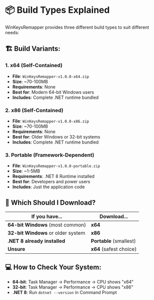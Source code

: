 # 📦 **Build Types Explained**

WinKeysRemapper provides three different build types to suit different needs:

## 🏗️ **Build Variants:**

### **1. x64 (Self-Contained)**
- **File**: `WinKeysRemapper-v1.0.0-x64.zip`
- **Size**: ~70-100MB
- **Requirements**: None
- **Best for**: Modern 64-bit Windows users
- **Includes**: Complete .NET runtime bundled

### **2. x86 (Self-Contained)**  
- **File**: `WinKeysRemapper-v1.0.0-x86.zip`
- **Size**: ~70-100MB
- **Requirements**: None
- **Best for**: Older Windows or 32-bit systems
- **Includes**: Complete .NET runtime bundled

### **3. Portable (Framework-Dependent)**
- **File**: `WinKeysRemapper-v1.0.0-portable.zip`
- **Size**: ~1-5MB
- **Requirements**: .NET 8 Runtime installed
- **Best for**: Developers and power users
- **Includes**: Just the application code

## 🎯 **Which Should I Download?**

| If you have... | Download... |
|----------------|-------------|
| **64-bit Windows** (most common) | **x64** |
| **32-bit Windows** or older system | **x86** |
| **.NET 8 already installed** | **Portable** (smallest) |
| **Unsure** | **x64** (safest choice) |

## 💻 **How to Check Your System:**
- **64-bit**: Task Manager → Performance → CPU shows "x64"
- **32-bit**: Task Manager → Performance → CPU shows "x86"
- **.NET 8**: Run `dotnet --version` in Command Prompt
